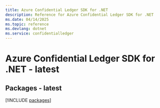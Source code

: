 ```yaml
---
title: Azure Confidential Ledger SDK for .NET
description: Reference for Azure Confidential Ledger SDK for .NET
ms.date: 04/14/2025
ms.topic: reference
ms.devlang: dotnet
ms.service: confidentialledger
---
```

# Azure Confidential Ledger SDK for .NET - latest
## Packages - latest
[!INCLUDE [packages](confidential-ledger-index.md)]